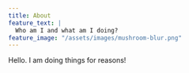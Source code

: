 ```yaml
---
title: About
feature_text: |
  Who am I and what am I doing?
feature_image: "/assets/images/mushroom-blur.png"
---
```


Hello. I am doing things for reasons!
